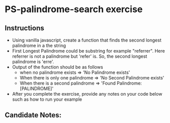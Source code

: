 # PS-palindrome-search exercise

## Instructions

- Using vanilla javascript, create a function that finds the second longest palindrome in a the string
- First Longest Palindrome could be substring for example "referrer". Here referrer is not a palindrome but 'refer' is. So, the second longest palindrome is 'erre'.
- Output of the function should be as follows
  - when no palindrome exists => 'No Palindrome exists'
  - When there is only one palindrome => 'No Second Palindrome exists'
  - When there is a second palindrome => 'Found Palindrome: [PALINDROME]'
- After you complete the exercise, provide any notes on your code below such as how to run your example

## Candidate Notes: